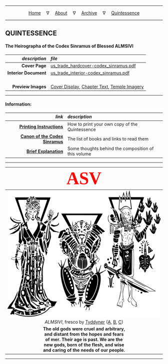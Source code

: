 
---

<!--- Local CSS Font Loading -->

<style>
@font-face {
    font-family: HayghinDaedric;
    src: url('../../assets/fonts/ttf/HayghinDaedric.ttf') format('truetype');
    font-weight: medium;
    font-style: normal;
}
</style>

<!--- Jekyll Page Links -->

<center>
<a href="../../index.html">Home</a>
&emsp;&nabla;&emsp;
<a href="../archive/about.html">About</a>
&emsp;&nabla;&emsp;
<a href="../archive/index.html">Archive</a>
&emsp;&nabla;&emsp;
<a href="index.html">Quintessence</a>
</center>

<!--- Markdown Body Below: -->

---

## QUINTESSENCE

#### The Heirographa of the Codex Sinramus of Blessed ALMSIVI

|         *description* | *file*                                                     |
|----------------------:|:-----------------------------------------------------------|
|        __Cover Page__ | [us_trade_hardcover-codex_sinramus.pdf][1]                 |
| __Interior Document__ | [us_trade_interior-codex_sinramus.pdf][2]                  |
|                &nbsp; | &nbsp;                                                     |
|    __Preview Images__ | [Cover Display][3], [Chapter Text][4], [Temple Imagery][5] |

[1]: pdf/us_trade_hardcover-codex_sinramus.pdf
[2]: pdf/us_trade_interior-codex_sinramus.pdf
[3]: previews/01-cover.png
[4]: previews/02-chapter.png
[5]: previews/03-picture.png

---

#### Information:

|                               *link* | *description*                                       |
|-------------------------------------:|:----------------------------------------------------|
|       [__Printing Instructions__][6] | How to print your own copy of the Quintessence      |
| [__Canon of the Codex Sinramus__][7] | The list of books and links to read them            |
|           [__Brief Explanation__][8] | Some thoughts behind the composition of this volume |

[6]: info/instructions.md
[7]: info/canon.md
[8]: info/explanation.md

---

| <span style="font-family:HayghinDaedric;font-size:400%;color:red">ASV</span> |
|:----------------------------------------------------------------------------:|
|                                                                ![ALMSIVI][9] |
|              *ALMSIVI*, fresco by [Tyddyner][10] ([A][11], [B][12], [C][13]) |
| __The old gods were cruel and arbitrary,__<br>__and distant from the hopes and fears__<br>__of mer. Their age is past. We are the__<br>__new gods, born of the flesh, and wise__<br>__and caring of the needs of our people.__ |

[9]: ../../assets/images/frescos/fresco_tribunal_by_tyddyner.svg
[10]: https://tyddyner.tumblr.com/
[11]: https://tyddyner.tumblr.com/post/127475780830/almalexia-godess-queen-of-morrowind-warden-lover
[12]: https://tyddyner.tumblr.com/post/127579542465/sotha-sil-mystery-god-of-morrowind-the-last-one
[13]: https://tyddyner.tumblr.com/post/127640108900/vivec-vehk-and-vehk-god-thief-and-god-poet

---
